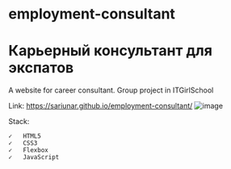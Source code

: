 # employment-consultant
# Карьерный консультант для экспатов
A website for career consultant. Group project in ITGirlSchool

Link: https://sariunar.github.io/employment-consultant/
![image](https://user-images.githubusercontent.com/90380387/219002322-4e480e9d-5f5f-482e-8a5e-1cad6ef1255b.png)

Stack:

    ✓   HTML5
    ✓   CSS3
    ✓   Flexbox
    ✓   JavaScript
